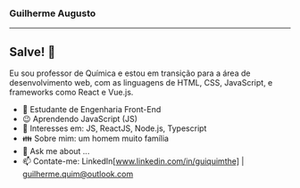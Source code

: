 ### Guilherme Augusto
---
## Salve! 👋

Eu sou professor de Química e estou em transição para a área de desenvolvimento web, com as linguagens de HTML, CSS, JavaScript, e frameworks como React e Vue.js. 

- 📘 Estudante de Engenharia Front-End
- 😉 Aprendendo JavaScript (JS)
- 🧐 Interesses em: JS, ReactJS, Node.js, Typescript
- 👪 Sobre mim: um homem muito família
- 💬 Ask me about ...
- 📫 Contate-me: LinkedIn[www.linkedin.com/in/guiquimthe] | guilherme.quim@outlook.com
